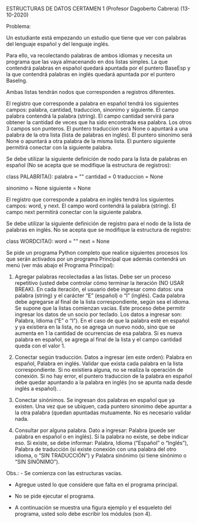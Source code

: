 ESTRUCTURAS DE DATOS
CERTAMEN 1 (Profesor Dagoberto Cabrera) (13-10-2020)

Problema:

Un estudiante está empezando un estudio que tiene que ver con palabras del lenguaje español y del lenguaje inglés.

Para ello, va recolectando palabras de ambos idiomas y necesita un programa que las vaya almacenando en dos listas simples. La que contendrá palabras en español quedará apuntada por el puntero BaseEsp y la que contendrá palabras en inglés quedará apuntada por el puntero BaseIng.

Ambas listas tendrán nodos que corresponden a registros diferentes.

El registro que corresponde a palabra en español tendrá los siguientes campos: palabra, cantidad, traduccion, sinonimo y siguiente. El campo palabra contendrá la palabra (string). El campo cantidad servirá para obtener la cantidad de veces que ha sido encontrada esa palabra. Los otros 3 campos son punteros. El puntero traduccion será None o apuntará a una palabra de la otra lista (lista de palabras en inglés). El puntero sinonimo será None o apuntará a otra palabra de la misma lista. El puntero siguiente permitirá conectar con la siguiente palabra.

Se debe utilizar la siguiente definición de nodo para la lista de palabras en español (No se acepta que se modifique la estructura de registros):

class	PALABRITA():
palabra = ""
cantidad = 0
traduccion = None

sinonimo = None
siguiente = None

El registro que corresponde a palabra en inglés tendrá los siguientes campos: word, y next. El campo word contendrá la palabra (string). El campo next permitirá conectar con la siguiente palabra.

Se debe utilizar la siguiente definición de registro para el nodo de la lista de palabras en inglés. No se acepta que se modifique la estructura de registro:

class	WORDCITA():
word = ""
next = None


Se pide un programa Python completo que realice siguientes procesos los que serán activados por un programa Principal que además contendrá un menú (ver más abajo el Programa Principal):

1.	Agregar palabras recolectadas a las listas. Debe ser un proceso repetitivo (usted debe controlar cómo terminar la iteración (NO USAR BREAK). En cada iteración, el usuario debe ingresar como datos: una palabra (string) y el carácter “E” (español) o “I” (inglés). Cada palabra debe agregarse al final de la lista correspondiente, según sea el idioma. Se supone que la listas comienzan vacías. Este proceso debe permitir ingresar los datos de un socio por teclado. Los datos a ingresar son: Palabra, Idioma (“E” o “I”). En el caso de que la palabra esté en español y ya existiera en la lista, no se agrega un nuevo nodo, sino que se aumenta en 1 la cantidad de ocurrencias de esa palabra. Si es nueva palabra en español, se agrega al final de la lista y el campo cantidad queda con el valor 1.

2.	Conectar según traducción. Datos a ingresar (en este orden): Palabra en español, Palabra en inglés. Validar que exista cada palabra en la lista correspondiente. Si no existiera alguna, no se realiza la operación de conexión. Si no hay error, el puntero traduccion de la palabra en español debe quedar apuntando a la palabra en inglés (no se apunta nada desde inglés a español). .

3.	Conectar sinónimos. Se ingresan dos palabras en español que ya existen. Una vez que se ubiquen, cada puntero sinonimo debe apuntar a la otra palabra (quedan apuntadas mutuamente. No es necesario validar nada.

4.	Consultar por alguna palabra. Dato a ingresar: Palabra (puede ser palabra en español o en inglés). Si la palabra no existe, se debe indicar eso. Si existe, se debe informar: Palabra, Idioma (“Español” o “Inglés”), Palabra de traducción (si existe conexión con una palabra del otro idioma, o “SIN TRADUCCIÓN”) y Palabra sinónimo (si tiene sinónimo o “SIN SINÖNIMO”).


Obs.: - Se comienza con las estructuras vacías.

-	Agregue usted lo que considere que falta en el programa principal.

-	No se pide ejecutar el programa.

-	A continuación se muestra una figura ejemplo y el esqueleto del programa, usted solo debe escribir los módulos (son 4).
